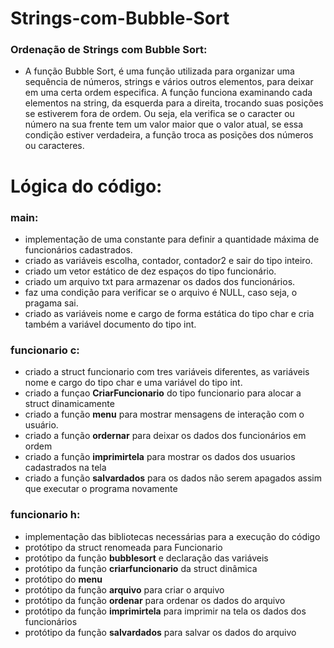 # Strings-com-Bubble-Sort
### Ordenação de Strings com Bubble Sort:

* A função Bubble Sort, é uma função utilizada para organizar uma sequência de números, strings e vários outros elementos, para deixar em uma certa ordem especifica. A função funciona examinando cada elementos na string, da esquerda para a direita, trocando suas posições se estiverem fora de ordem. Ou seja, ela verifica se o caracter ou número na sua frente tem um valor maior que o valor atual, se essa condição estiver verdadeira, a função troca as posições dos números ou caracteres.

# Lógica do código:
### main:
* implementação de uma constante para definir a quantidade máxima de funcionários cadastrados.<br>
* criado as variáveis escolha, contador, contador2 e sair do tipo inteiro.<br>
* criado um vetor estático de dez espaços do tipo funcionário.<br>
* criado um arquivo txt para armazenar os dados dos funcionários.<br>
* faz uma condição para verificar se o arquivo é NULL, caso seja, o pragama sai.<br>
* criado as variáveis nome e cargo de forma estática do tipo char e cria também a variável documento do tipo int.<br>
### funcionario c:
* criado a struct funcionario com tres variáveis diferentes, as variáveis nome e cargo do tipo char e uma variável do tipo int. <br>
* criado a funçao <strong>CriarFuncionario</strong> do tipo funcionario para alocar a struct dinamicamente<br>
* criado a função <strong>menu</strong> para mostrar mensagens de interação com o usuário.<br>
* criado a função <strong>ordernar</strong> para deixar os dados dos funcionários em ordem <br>
* criado a função <strong>imprimirtela</strong> para mostrar os dados dos usuarios cadastrados na tela<br>
* criado a função <strong>salvardados</strong> para os dados não serem apagados assim que executar o programa novamente<br> 
### funcionario h:
* implementação das bibliotecas necessárias para a execução do código<br>
* protótipo da struct renomeada para Funcionario<br>
* protótipo da função <strong>bubblesort</strong> e declaração das variáveis<br>
* protótipo da função <strong>criarfuncionario</strong> da struct dinâmica<br>
* protótipo do <strong>menu</strong><br>
* protótipo da função <strong>arquivo</strong> para criar o arquivo<br>
* protótipo da função <strong>ordenar</strong> para ordenar os dados do arquivo<br>
* protótipo da função <strong>imprimirtela</strong> para imprimir na tela os dados dos funcionários<br>
* protótipo da função <strong>salvardados</strong> para salvar os dados do arquivo<br>

